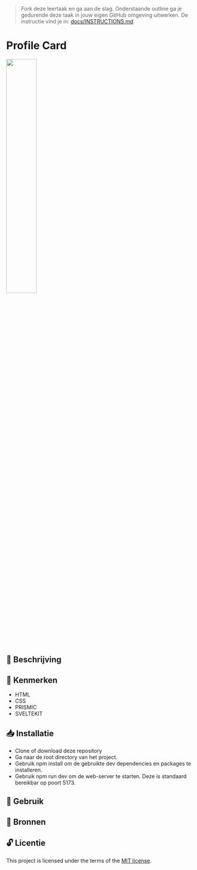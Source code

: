 > _Fork_ deze leertaak en ga aan de slag. Onderstaande outline ga je gedurende deze taak in jouw eigen GitHub omgeving uitwerken. De instructie vind je in: [docs/INSTRUCTIONS.md](docs/INSTRUCTIONS.md)

# Profile Card
<!-- Geef je project een titel en schrijf in één zin wat het is -->
<img src="https://github.com/iBadr49/your-tribe-for-life-profile-card/assets/112857932/0075b309-8c24-4265-af2a-54125db9c5c6" height=40%>



## 📂 Beschrijving
<!-- In de Beschrijving staat hoe je project er uit ziet, hoe het werkt en wat je er mee kan. -->
<!-- Voeg een mooie poster visual toe 📸 -->
<!-- Voeg een link toe naar Github Pages 🌐-->

## 🚀 Kenmerken
<!-- Bij Kenmerken staat welke technieken zijn gebruikt en hoe. Wat is de HTML structuur? Wat zijn de belangrijkste dingen in CSS? Wat is er met Javascript gedaan en hoe? Misschien heb je een framwork of library gebruikt? -->

- HTML
- CSS
- PRISMIC
- SVELTEKIT

## 📥 Installatie

- Clone of download deze repository
- Ga naar de root directory van het project.
- Gebruik npm install om de gebruikte dev dependencies en packages te installeren.
- Gebruik npm run dev om de web-server te starten. Deze is standaard bereikbar op poort 5173.

## 🔨 Gebruik

## 📖 Bronnen

## 🔓 Licentie

This project is licensed under the terms of the [MIT license](./LICENSE).



